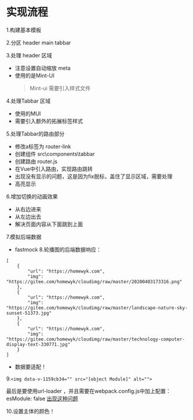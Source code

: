 # 实现流程

1.构建基本模板

2.分区 header main tabbar

3.处理 header 区域
- 注意设置自动缩放 meta 
- 使用的是Mint-UI
  > Mint-ui 需要引入样式文件

4.处理Tabbar 区域
- 使用的MUI
- 需要引入额外的拓展标签样式

5.处理Tabbar的路由部分
- 修改a标签为 router-link
- 创建组件 src\components\tabbar
- 创建路由 router.js
- 在Vue中引入路由，实现路由跳转
- 出现没有显示的问题，这是因为fix脱标，盖住了显示区域，需要处理
- 高亮显示

6.增加切换的动画效果
- 从右边进来
- 从左边出去
- 解决页面内容从下面跳到上面

7.模拟后端数据
- fastmock
8.轮播图的后端数据响应：
```json5
[
    {
        "url": "https://homewyk.com",
        "img": "https://gitee.com/homewyk/cloudimg/raw/master/20200403173316.png"
    },
    {
        "url": "https://homewyk.com",
        "img": "https://gitee.com/homewyk/cloudimg/raw/master/landscape-nature-sky-sunset-51373.jpg"
    },
    {
        "url": "https://homewyk.com",
        "img": "https://gitee.com/homewyk/cloudimg/raw/master/technology-computer-display-text-330771.jpg"
    }
]
```
- 数据要适配！

9.```<img data-v-1159cb34="" src="[object Module]" alt="">```

最后是要使用url-loader ，并且需要在webpack.config.js中加上配置：esModule: false
[出现这种问题](https://www.jianshu.com/p/e344fa5f0c7c)

10.设置主体的颜色！










